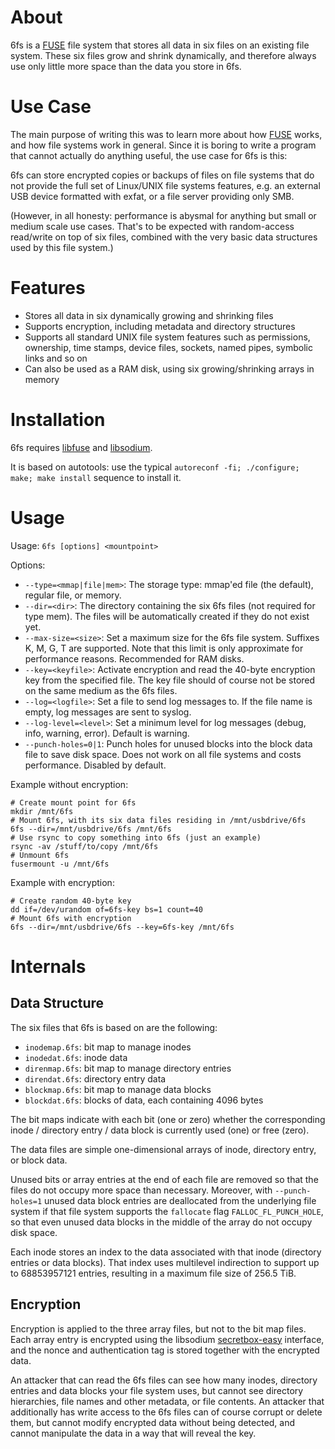 # About

6fs is a [FUSE](https://github.com/libfuse/libfuse) file system that stores all
data in six files on an existing file system. These six files grow and shrink
dynamically, and therefore always use only little more space than the data you
store in 6fs.

# Use Case

The main purpose of writing this was to learn more about how [FUSE](https://github.com/libfuse/libfuse)
works, and how file systems work in general. Since it is boring to write a program that
cannot actually do anything useful, the use case for 6fs is this:

6fs can store encrypted copies or backups of files on file systems that do not
provide the full set of Linux/UNIX file systems features, e.g. an external USB
device formatted with exfat, or a file server providing only SMB.

(However, in all honesty: performance is abysmal for anything but small or medium scale
use cases. That's to be expected with random-access read/write on top of six
files, combined with the very basic data structures used by this file system.)

# Features

- Stores all data in six dynamically growing and shrinking files
- Supports encryption, including metadata and directory structures
- Supports all standard UNIX file system features such as permissions, ownership,
  time stamps, device files, sockets, named pipes, symbolic links and so on
- Can also be used as a RAM disk, using six growing/shrinking arrays in memory

# Installation

6fs requires [libfuse](https://github.com/libfuse/libfuse) and
[libsodium](https://libsodium.org/).

It is based on autotools: use the typical `autoreconf -fi; ./configure; make; make
install` sequence to install it.

# Usage

Usage: `6fs [options] <mountpoint>`

Options:
- `--type=<mmap|file|mem>`: The storage type: mmap'ed file (the default), regular file,
  or memory.
- `--dir=<dir>`: The directory containing the six 6fs files (not required for type mem).
  The files will be automatically created if they do not exist yet.
- `--max-size=<size>`: Set a maximum size for the 6fs file system.
  Suffixes K, M, G, T are supported. Note that this limit is only approximate
  for performance reasons. Recommended for RAM disks.
- `--key=<keyfile>`: Activate encryption and read the 40-byte encryption key from the
  specified file. The key file should of course not be stored on the same medium as the
  6fs files.
- `--log=<logfile>`: Set a file to send log messages to. If the file name is
  empty, log messages are sent to syslog.
- `--log-level=<level>`: Set a minimum level for log messages (debug, info, warning, error).
  Default is warning.
- `--punch-holes=0|1`: Punch holes for unused blocks into the block data file to save disk space.
  Does not work on all file systems and costs performance. Disabled by default.

Example without encryption:
```
# Create mount point for 6fs
mkdir /mnt/6fs
# Mount 6fs, with its six data files residing in /mnt/usbdrive/6fs
6fs --dir=/mnt/usbdrive/6fs /mnt/6fs
# Use rsync to copy something into 6fs (just an example)
rsync -av /stuff/to/copy /mnt/6fs
# Unmount 6fs
fusermount -u /mnt/6fs
```

Example with encryption:
```
# Create random 40-byte key
dd if=/dev/urandom of=6fs-key bs=1 count=40
# Mount 6fs with encryption
6fs --dir=/mnt/usbdrive/6fs --key=6fs-key /mnt/6fs
```

# Internals

## Data Structure

The six files that 6fs is based on are the following:
- `inodemap.6fs`: bit map to manage inodes
- `inodedat.6fs`: inode data
- `direnmap.6fs`: bit map to manage directory entries
- `direndat.6fs`: directory entry data
- `blockmap.6fs`: bit map to manage data blocks
- `blockdat.6fs`: blocks of data, each containing 4096 bytes

The bit maps indicate with each bit (one or zero) whether the corresponding
inode / directory entry / data block is currently used (one) or free (zero).

The data files are simple one-dimensional arrays of inode, directory entry, or
block data.

Unused bits or array entries at the end of each file are removed so that the
files do not occupy more space than necessary. Moreover, with `--punch-holes=1`
unused data block entries are deallocated from the underlying file system if
that file system supports the `fallocate` flag `FALLOC_FL_PUNCH_HOLE`, so that
even unused data blocks in the middle of the array do not occupy disk space.

Each inode stores an index to the data associated with that inode (directory
entries or data blocks). That index uses multilevel indirection to
support up to 68853957121 entries, resulting in a maximum file size of 256.5
TiB.

## Encryption

Encryption is applied to the three array files, but not to the bit map files.
Each array entry is encrypted using the libsodium
[secretbox-easy](https://doc.libsodium.org/secret-key_cryptography/secretbox)
interface, and the nonce and authentication tag is stored together with the
encrypted data.

An attacker that can read the 6fs files can see how many inodes, directory
entries and data blocks your file system uses, but cannot see directory
hierarchies, file names and other metadata, or file contents.  An attacker that
additionally has write access to the 6fs files can of course corrupt or delete
them, but cannot modify encrypted data without being detected, and cannot
manipulate the data in a way that will reveal the key.
